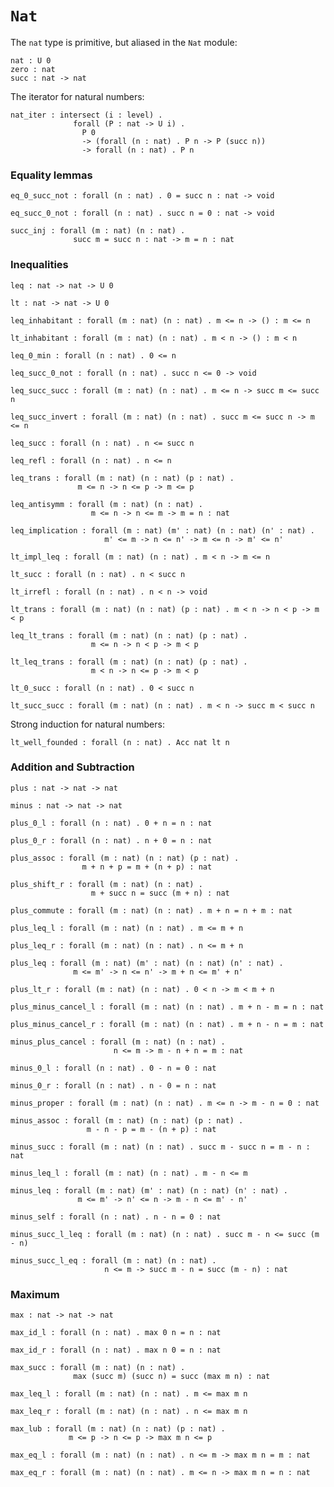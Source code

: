 # `Nat`

The `nat` type is primitive, but aliased in the `Nat` module:

    nat : U 0
    zero : nat
    succ : nat -> nat

The iterator for natural numbers:

    nat_iter : intersect (i : level) .
                  forall (P : nat -> U i) .
                    P 0
                    -> (forall (n : nat) . P n -> P (succ n))
                    -> forall (n : nat) . P n


### Equality lemmas

    eq_0_succ_not : forall (n : nat) . 0 = succ n : nat -> void

    eq_succ_0_not : forall (n : nat) . succ n = 0 : nat -> void

    succ_inj : forall (m : nat) (n : nat) .
                  succ m = succ n : nat -> m = n : nat


### Inequalities

    leq : nat -> nat -> U 0

    lt : nat -> nat -> U 0

    leq_inhabitant : forall (m : nat) (n : nat) . m <= n -> () : m <= n

    lt_inhabitant : forall (m : nat) (n : nat) . m < n -> () : m < n

    leq_0_min : forall (n : nat) . 0 <= n

    leq_succ_0_not : forall (n : nat) . succ n <= 0 -> void

    leq_succ_succ : forall (m : nat) (n : nat) . m <= n -> succ m <= succ n

    leq_succ_invert : forall (m : nat) (n : nat) . succ m <= succ n -> m <= n

    leq_succ : forall (n : nat) . n <= succ n

    leq_refl : forall (n : nat) . n <= n

    leq_trans : forall (m : nat) (n : nat) (p : nat) .
                   m <= n -> n <= p -> m <= p

    leq_antisymm : forall (m : nat) (n : nat) .
                      m <= n -> n <= m -> m = n : nat

    leq_implication : forall (m : nat) (m' : nat) (n : nat) (n' : nat) .
                         m' <= m -> n <= n' -> m <= n -> m' <= n'

    lt_impl_leq : forall (m : nat) (n : nat) . m < n -> m <= n

    lt_succ : forall (n : nat) . n < succ n

    lt_irrefl : forall (n : nat) . n < n -> void

    lt_trans : forall (m : nat) (n : nat) (p : nat) . m < n -> n < p -> m < p

    leq_lt_trans : forall (m : nat) (n : nat) (p : nat) .
                      m <= n -> n < p -> m < p

    lt_leq_trans : forall (m : nat) (n : nat) (p : nat) .
                      m < n -> n <= p -> m < p

    lt_0_succ : forall (n : nat) . 0 < succ n

    lt_succ_succ : forall (m : nat) (n : nat) . m < n -> succ m < succ n

Strong induction for natural numbers:

    lt_well_founded : forall (n : nat) . Acc nat lt n


### Addition and Subtraction

    plus : nat -> nat -> nat

    minus : nat -> nat -> nat

    plus_0_l : forall (n : nat) . 0 + n = n : nat

    plus_0_r : forall (n : nat) . n + 0 = n : nat

    plus_assoc : forall (m : nat) (n : nat) (p : nat) .
                    m + n + p = m + (n + p) : nat

    plus_shift_r : forall (m : nat) (n : nat) .
                      m + succ n = succ (m + n) : nat

    plus_commute : forall (m : nat) (n : nat) . m + n = n + m : nat

    plus_leq_l : forall (m : nat) (n : nat) . m <= m + n

    plus_leq_r : forall (m : nat) (n : nat) . n <= m + n

    plus_leq : forall (m : nat) (m' : nat) (n : nat) (n' : nat) .
                  m <= m' -> n <= n' -> m + n <= m' + n'

    plus_lt_r : forall (m : nat) (n : nat) . 0 < n -> m < m + n

    plus_minus_cancel_l : forall (m : nat) (n : nat) . m + n - m = n : nat

    plus_minus_cancel_r : forall (m : nat) (n : nat) . m + n - n = m : nat

    minus_plus_cancel : forall (m : nat) (n : nat) .
                           n <= m -> m - n + n = m : nat

    minus_0_l : forall (n : nat) . 0 - n = 0 : nat

    minus_0_r : forall (n : nat) . n - 0 = n : nat

    minus_proper : forall (m : nat) (n : nat) . m <= n -> m - n = 0 : nat

    minus_assoc : forall (m : nat) (n : nat) (p : nat) .
                     m - n - p = m - (n + p) : nat

    minus_succ : forall (m : nat) (n : nat) . succ m - succ n = m - n : nat

    minus_leq_l : forall (m : nat) (n : nat) . m - n <= m

    minus_leq : forall (m : nat) (m' : nat) (n : nat) (n' : nat) .
                   m <= m' -> n' <= n -> m - n <= m' - n'

    minus_self : forall (n : nat) . n - n = 0 : nat

    minus_succ_l_leq : forall (m : nat) (n : nat) . succ m - n <= succ (m - n)

    minus_succ_l_eq : forall (m : nat) (n : nat) .
                         n <= m -> succ m - n = succ (m - n) : nat


### Maximum

    max : nat -> nat -> nat

    max_id_l : forall (n : nat) . max 0 n = n : nat

    max_id_r : forall (n : nat) . max n 0 = n : nat

    max_succ : forall (m : nat) (n : nat) .
                  max (succ m) (succ n) = succ (max m n) : nat

    max_leq_l : forall (m : nat) (n : nat) . m <= max m n

    max_leq_r : forall (m : nat) (n : nat) . n <= max m n

    max_lub : forall (m : nat) (n : nat) (p : nat) .
                 m <= p -> n <= p -> max m n <= p

    max_eq_l : forall (m : nat) (n : nat) . n <= m -> max m n = m : nat

    max_eq_r : forall (m : nat) (n : nat) . m <= n -> max m n = n : nat
